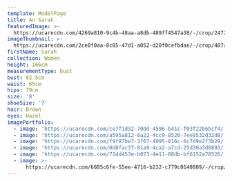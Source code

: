 ```yaml
---
template: ModelPage
title: An Sarah
featuredImage: >-
  https://ucarecdn.com/4269a810-9c4b-48aa-a8db-489ff4547a38/-/crop/2472x1116/0,501/-/preview/
imageThumbnail: >-
  https://ucarecdn.com/2ce0f0aa-8c05-47d1-a052-d20f0cefbdae/-/crop/407x547/597,445/-/preview/
firstName: Sarah
collection: Women
height: 166cm
measurementType: bust
bust: 82.5cm
waist: 65cm
hips: 79cm
size: '8'
shoeSize: '7'
hair: Brown
eyes: Hazel
imagePortfolio:
  - image: 'https://ucarecdn.com/ce7f1d32-70dd-4596-b41c-f03f22b6bcf4/'
  - image: 'https://ucarecdn.com/a595a812-8a22-4cc9-8520-7ee9532d32d8/'
  - image: 'https://ucarecdn.com/f9f87be7-3f67-4095-816c-6c7d9e2f3b29/'
  - image: 'https://ucarecdn.com/0d8fac37-81a9-4ca2-a7cd-25d30a3d0893/'
  - image: 'https://ucarecdn.com/714d453e-b073-4e11-88db-bf6152a78526/'
  - image: >-
      https://ucarecdn.com/6885c6fe-55ee-4716-b232-c779c0140809/-/crop/1170x1218/0,0/-/preview/
---
```


